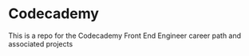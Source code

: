 # Codecademy
This is a repo for the Codecademy Front End Engineer career path and associated projects
